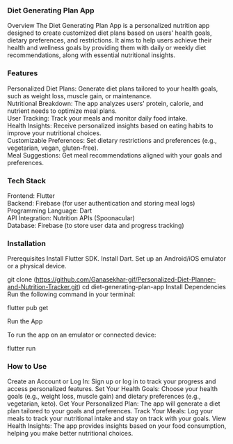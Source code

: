 ### Diet Generating Plan App
Overview
The Diet Generating Plan App is a personalized nutrition app designed to create customized diet plans based on users' health goals, dietary preferences, and restrictions. It aims to help users achieve their health and wellness goals by providing them with daily or weekly diet recommendations, along with essential nutritional insights.

### Features
Personalized Diet Plans: Generate diet plans tailored to your health goals, such as weight loss, muscle gain, or maintenance.                                                 
Nutritional Breakdown: The app analyzes users' protein, calorie, and nutrient needs to optimize meal plans.                                                                    
User Tracking: Track your meals and monitor daily food intake.                                                                               
Health Insights: Receive personalized insights based on eating habits to improve your nutritional choices.                                                               
Customizable Preferences: Set dietary restrictions and preferences (e.g., vegetarian, vegan, gluten-free).                                                                             
Meal Suggestions: Get meal recommendations aligned with your goals and preferences.                                                                                   

### Tech Stack
Frontend: Flutter                                                                                                 
Backend: Firebase (for user authentication and storing meal logs)                                                         
Programming Language: Dart                                                                                    
API Integration: Nutrition APIs (Spoonacular)                                                        
Database: Firebase (to store user data and progress tracking)                                                               

### Installation
Prerequisites
Install Flutter SDK.
Install Dart.
Set up an Android/iOS emulator or a physical device.

git clone (https://github.com/Ganasekhar-gif/Personalized-Diet-Planner-and-Nutrition-Tracker.git)
cd diet-generating-plan-app
Install Dependencies
Run the following command in your terminal:

flutter pub get

Run the App

To run the app on an emulator or connected device:

flutter run

### How to Use
Create an Account or Log In: Sign up or log in to track your progress and access personalized features.
Set Your Health Goals: Choose your health goals (e.g., weight loss, muscle gain) and dietary preferences (e.g., vegetarian, keto).
Get Your Personalized Plan: The app will generate a diet plan tailored to your goals and preferences.
Track Your Meals: Log your meals to track your nutritional intake and stay on track with your goals.
View Health Insights: The app provides insights based on your food consumption, helping you make better nutritional choices.
